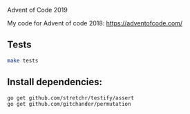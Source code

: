 Advent of Code 2019

My code for Advent of code 2018: https://adventofcode.com/

## Tests

```Bash
make tests
```

## Install dependencies:

```Bash
go get github.com/stretchr/testify/assert
go get github.com/gitchander/permutation
```
